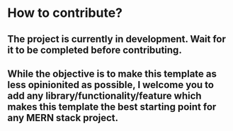 # How to contribute?

## The project is currently in development. Wait for it to be completed before contributing.

## While the objective is to make this template as less opinionited as possible, I welcome you to add any library/functionality/feature which makes this template the best starting point for any MERN stack project.  
